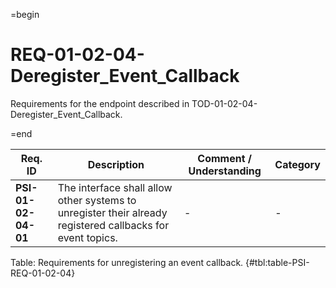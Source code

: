 =begin

# REQ-01-02-04-Deregister_Event_Callback

Requirements for the endpoint described in TOD-01-02-04-Deregister_Event_Callback.

=end

| Req. ID                        | Description                         | Comment / Understanding                  | Category                       |
| ------------------------------ | ----------------------------------- | ---------------------------------------- | ------------------------------ |
| __PSI-01-02-04-01__ | The interface shall allow other systems to unregister their already registered callbacks for event topics. | -                       | -        |

Table: Requirements for unregistering an event callback. {#tbl:table-PSI-REQ-01-02-04}
